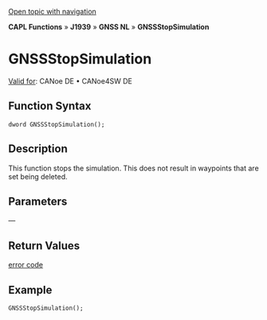 [Open topic with navigation](../../../../../../CANoeDEFamily.htm#Topics/CAPLFunctions/J1939/GNSSNodeLayer/Functions/CAPLfunctionGNSSstopsimulation.md)

**CAPL Functions** » **J1939** » **GNSS NL** » **GNSSStopSimulation**

# GNSSStopSimulation

[Valid for](../../../../Shared/FeatureAvailability.md): CANoe DE • CANoe4SW DE

## Function Syntax

```plaintext
dword GNSSStopSimulation();
```

## Description

This function stops the simulation. This does not result in waypoints that are set being deleted.

## Parameters

—

## Return Values

[error code](../CAPLfunctionsGNSSNLErrorCodesGetLastError.md)

## Example

```plaintext
GNSSStopSimulation();
```
